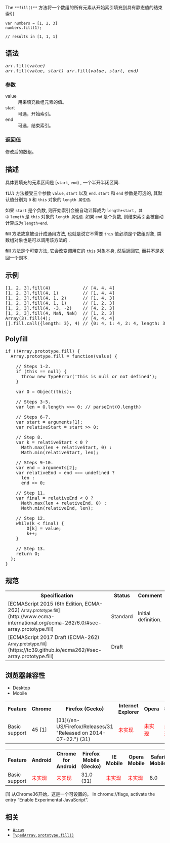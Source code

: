 The `**fill()**` 方法将一个数组的所有元素从开始索引填充到具有静态值的结束索引

    var numbers = [1, 2, 3]
    numbers.fill(1);

    // results in [1, 1, 1]

## 语法

<pre><var>arr</var>.fill(<var>value</var><var><var>)</var></var> 
<var>arr</var>.fill(<var>value</var>, <var>start<var>)</var> arr</var>.fill(<var>value</var>, <var>start<var>, <var>end</var>)</var></var>
</pre>

### 参数

<dl>

<dt>value</dt>

<dd>用来填充数组元素的值。</dd>

<dt>start</dt>

<dd>可选，开始索引。</dd>

<dt>end</dt>

<dd>可选，结束索引。</dd>

<dt>

### 返回值

修改后的数组。

</dt>

</dl>

## 描述

具体要填充的元素区间是 [`start`, `end`) , 一个半开半闭区间.

**`fill`** 方法接受三个参数 `value`, `start` 以及 `end`.<span> `start` 和 `end` 参数是可选的, 其默认值分别为 `0` 和 `this` 对象的 `length 属性值`.</span>

<span>如果 `start` 是个负数, 则开始索引会被自动计算成为 `length+start, 其中` `length` 是 </span>`this`<span> 对象的 </span>`length 属性值`<span>. 如果</span> `end`<span> 是个负数, 则结束索引会被自动计算成为 </span>`length+end`<span>.</span>

<span>**fill** 方法故意被设计成通用方法, 也就是说它不需要 `this` 值必须是个数组对象, 类数组对象也是可以调用该方法的 .</span>

**fill**<span style="line-height: 1.5;"> 方法是个可变方法, 它会改变调用它的 `this` 对象本身, 然后返回它, 而并不是返回一个副本.</span>

## 示例

<pre class="brush: js">[1, 2, 3].fill(4)            // [4, 4, 4]
[1, 2, 3].fill(4, 1)         // [1, 4, 4]
[1, 2, 3].fill(4, 1, 2)      // [1, 4, 3]
[1, 2, 3].fill(4, 1, 1)      // [1, 2, 3]
[1, 2, 3].fill(4, -3, -2)    // [4, 2, 3]
[1, 2, 3].fill(4, NaN, NaN)  // [1, 2, 3]
Array(3).fill(4);            // [4, 4, 4]
[].fill.call({length: 3}, 4) // {0: 4, 1: 4, 2: 4, length: 3}</pre>

## Polyfill

<pre class="brush: js">if (!Array.prototype.fill) {
  Array.prototype.fill = function(value) {

    // Steps 1-2.
    if (this == null) {
      throw new TypeError('this is null or not defined');
    }

    var O = Object(this);

    // Steps 3-5.
    var len = O.length >>> 0; // parseInt(O.length)

    // Steps 6-7.
    var start = arguments[1];
    var relativeStart = start >> 0;

    // Step 8.
    var k = relativeStart < 0 ?
      Math.max(len + relativeStart, 0) :
      Math.min(relativeStart, len);

    // Steps 9-10.
    var end = arguments[2];
    var relativeEnd = end === undefined ?
      len : 
      end >> 0;

    // Step 11.
    var final = relativeEnd < 0 ?
      Math.max(len + relativeEnd, 0) :
      Math.min(relativeEnd, len);

    // Step 12.
    while(k < final) {
        O[k] = value;
        k++;
    }

    // Step 13.
    return O;
  };
}
</pre>

## 规范

<table class="standard-table">

<tbody>

<tr>

<th scope="col">Specification</th>

<th scope="col">Status</th>

<th scope="col">Comment</th>

</tr>

<tr>

<td>[ECMAScript 2015 (6th Edition, ECMA-262)  
<small lang="zh-CN">Array.prototype.fill</small>](http://www.ecma-international.org/ecma-262/6.0/#sec-array.prototype.fill)</td>

<td><span class="spec-Standard">Standard</span></td>

<td>Initial definition.</td>

</tr>

<tr>

<td>[ECMAScript 2017 Draft (ECMA-262)  
<small lang="zh-CN">Array.prototype.fill</small>](https://tc39.github.io/ecma262/#sec-array.prototype.fill)</td>

<td><span class="spec-Draft">Draft</span></td>

<td> </td>

</tr>

</tbody>

</table>

## 浏览器兼容性

<div>

<div class="htab"><a name="AutoCompatibilityTable" id="AutoCompatibilityTable"></a>

*   <a>Desktop</a>
*   <a>Mobile</a>

</div>

</div>

<div id="compat-desktop">

<table class="compat-table">

<tbody>

<tr>

<th>Feature</th>

<th>Chrome</th>

<th>Firefox (Gecko)</th>

<th>Internet Explorer</th>

<th>Opera</th>

<th>Safari</th>

</tr>

<tr>

<td>Basic support</td>

<td>45 [1]</td>

<td>[31](/en-US/Firefox/Releases/31 "Released on 2014-07-22.") (31)</td>

<td><span style="color: #f00;">未实现</span></td>

<td><span style="color: #f00;">未实现</span></td>

<td><span style="color: #f00;">未实现</span></td>

</tr>

</tbody>

</table>

</div>

<div id="compat-mobile">

<table class="compat-table">

<tbody>

<tr>

<th>Feature</th>

<th>Android</th>

<th>Chrome for Android</th>

<th>Firefox Mobile (Gecko)</th>

<th>IE Mobile</th>

<th>Opera Mobile</th>

<th>Safari Mobile</th>

</tr>

<tr>

<td>Basic support</td>

<td><span style="color: #f00;">未实现</span></td>

<td><span style="color: #f00;">未实现</span></td>

<td>31.0 (31)</td>

<td><span style="color: #f00;">未实现</span></td>

<td><span style="color: #f00;">未实现</span></td>

<td>8.0</td>

</tr>

</tbody>

</table>

[1] 从Chrome36开始，这是一个可设置的。 In chrome://flags, activate the entry “Enable Experimental JavaScript”.

</div>

## 相关

*   [`Array`](/zh-CN/docs/Web/JavaScript/Reference/Array "此页面仍未被本地化, 期待您的翻译!")
*   [`TypedArray.prototype.fill()`](/zh-CN/docs/Web/JavaScript/Reference/Global_Objects/TypedArray/fill "此页面仍未被本地化, 期待您的翻译!")